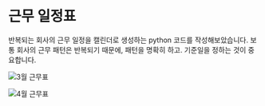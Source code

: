 # 근무 일정표
반복되는 회사의 근무 일정을 캘린더로 생성하는 python 코드를 작성해보았습니다.
보통 회사의 근무 패턴은 반복되기 때문에, 패턴을 명확히 하고. 기준일을 정하는 것이 중요합니다.

![3월 근무표](https://github.com/user-attachments/assets/a7ce2c13-f04d-44f7-a2e7-cea88f7bace1)

![4월 근무표](https://github.com/user-attachments/assets/abc66afe-d512-4049-ad26-41b57e1b086f)


